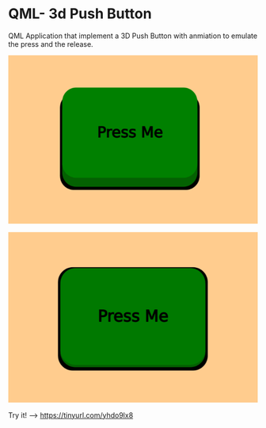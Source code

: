 # QML- 3d Push Button


QML Application that implement a 3D Push Button with anmiation to emulate the press and the release.


![Alt text](/Img/release.png?raw=true "Release")


![Alt text](/Img/press.png?raw=true "Press")


Try it! --> https://tinyurl.com/yhdo9lx8
